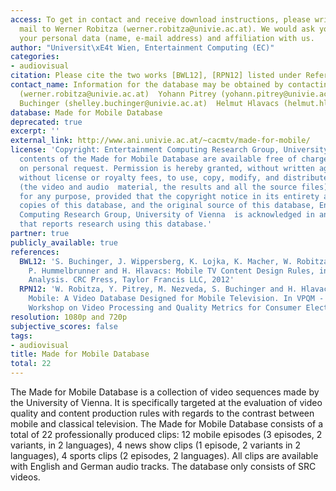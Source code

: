 ```yaml
---
access: To get in contact and receive download instructions, please write an informal
  mail to Werner Robitza (werner.robitza@univie.ac.at). We would ask you to leave
  your personal data (name, e-mail address) and affiliation with us.
author: "Universit\xE4t Wien, Entertainment Computing (EC)"
categories:
- audiovisual
citation: Please cite the two works [BWL12], [RPN12] listed under References.
contact_name: Information for the database may be obtained by contacting  Werner Robitza
  (werner.robitza@univie.ac.at)  Yohann Pitrey (yohann.pitrey@univie.ac.at)  Shelley
  Buchinger (shelley.buchinger@univie.ac.at)  Helmut Hlavacs (helmut.hlavacs@univie.ac.at)
database: Made for Mobile Database
deprecated: true
excerpt: ''
external_link: http://www.ani.univie.ac.at/~cacmtv/made-for-mobile/
license: 'Copyright: Entertainment Computing Research Group, University of Vienna  The
  contents of the Made for Mobile Database are available free of charge, but only
  on personal request. Permission is hereby granted, without written agreement and
  without license or royalty fees, to use, copy, modify, and distribute this database
  (the video and audio  material, the results and all the source files) and its documentation
  for any purpose, provided that the copyright notice in its entirety appear in all
  copies of this database, and the original source of this database, Entertainment
  Computing Research Group, University of Vienna  is acknowledged in any publication
  that reports research using this database.'
partner: true
publicly_available: true
references:
  BWL12: 'S. Buchinger, J. Wippersberg, K. Lojka, K. Macher, W. Robitza, M. Nezveda,
    P. Hummelbrunner and H. Hlavacs: Mobile TV Content Design Rules, in: TV Content
    Analysis. CRC Press, Taylor Francis LLC, 2012'
  RPN12: 'W. Robitza, Y. Pitrey, M. Nezveda, S. Buchinger and H. Hlavacs: Made for
    Mobile: A Video Database Designed for Mobile Television. In VPQM - Sixth International
    Workshop on Video Processing and Quality Metrics for Consumer Electronics, 2012'
resolution: 1080p and 720p
subjective_scores: false
tags:
- audiovisual
title: Made for Mobile Database
total: 22
---
```


The Made for Mobile Database is a collection of video sequences made by the University of Vienna. It is specifically targeted at the evaluation of video quality and content production rules with regards to the contrast between mobile and classical television. The Made for Mobile Database consists of a total of 22 professionally produced clips: 12 mobile episodes (3 episodes, 2 variants, in 2 languages), 4 news show clips (1 episode, 2 variants in 2 languages), 4 sports clips (2 episodes, 2 languages). All clips are available with English and German audio tracks. The database only consists of SRC videos.